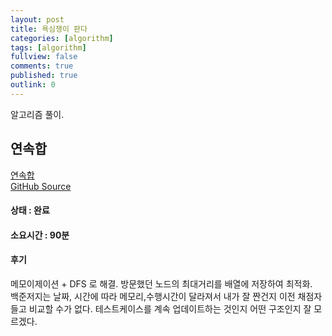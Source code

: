 ```yaml
---
layout: post
title: 욕심쟁이 판다
categories: [algorithm]
tags: [algorithm]
fullview: false
comments: true
published: true
outlink: 0
---
```


알고리즘 풀이.

## 연속합
[연속합](https://www.acmicpc.net/problem/1937)  
[GitHub Source](https://github.com/kingbbode/algorithm-source/tree/master/src/problem1937)  

#### 상태 : 완료

#### 소요시간 : 90분

#### 후기
메모이제이션 + DFS 로 해결. 방문했던 노드의 최대거리를 배열에 저장하여 최적화.  
백준저지는 날짜, 시간에 따라 메모리,수행시간이 달라져서 내가 잘 짠건지 이전 채점자들고 비교할 수가 없다. 테스트케이스를 계속 업데이트하는 것인지 어떤 구조인지 잘 모르겠다.